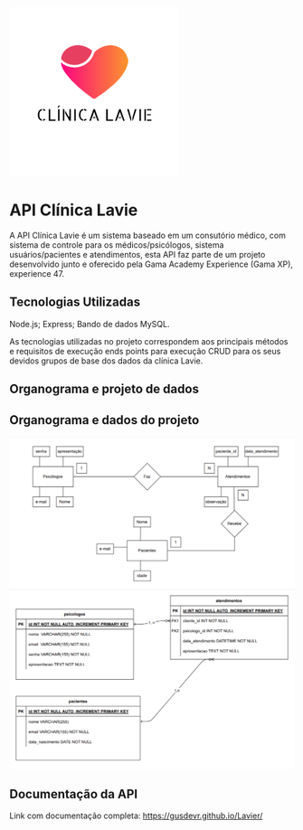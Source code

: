 
![Logo](./img/logo2.png)


# API Clínica Lavie

A API Clínica Lavie é um sistema baseado em um consutório médico, com sistema de controle para os médicos/psicólogos, sistema usuários/pacientes e atendimentos, esta API faz parte de um projeto desenvolvido junto e oferecido pela Gama Academy Experience (Gama XP), experience 47.


## Tecnologias Utilizadas

Node.js;
Express;
Bando de dados MySQL.

As tecnologias utilizadas no projeto correspondem aos principais métodos e requisitos de execução ends points para execução CRUD para os seus devidos grupos de base dos dados da clínica Lavie.
## Organograma e projeto de dados 
## Organograma e dados do projeto 

![App Screenshot](./img/drawio.png)
![App Screenshot](./img/dados.png)


## Documentação da API
Link com documentação completa:
https://gusdevr.github.io/Lavier/
